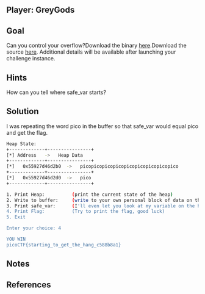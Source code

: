 ## Player: GreyGods 
## Goal
Can you control your overflow?Download the binary [here](https://artifacts.picoctf.net/c_tethys/3/chall).Download the source [here](https://artifacts.picoctf.net/c_tethys/3/chall.c).
Additional details will be available after launching your challenge instance.
## Hints
How can you tell where safe_var starts?
## Solution

I was repeating the word pico in the buffer so that safe_var would equal pico and get the flag.

```bash
Heap State:
+-------------+----------------+
[*] Address   ->   Heap Data   
+-------------+----------------+
[*]   0x55927d46d2b0  ->   picopicopicopicopicopicopicopicopico
+-------------+----------------+
[*]   0x55927d46d2d0  ->   pico
+-------------+----------------+

1. Print Heap:          (print the current state of the heap)
2. Write to buffer:     (write to your own personal block of data on the heap)
3. Print safe_var:      (I'll even let you look at my variable on the heap, I'm confident it can't be modified)
4. Print Flag:          (Try to print the flag, good luck)
5. Exit

Enter your choice: 4

YOU WIN
picoCTF{starting_to_get_the_hang_c588b8a1}
````
## Notes

## References
